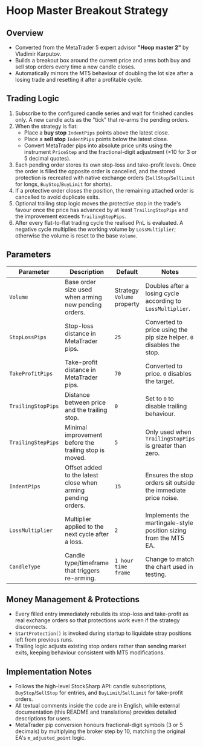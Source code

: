 # Hoop Master Breakout Strategy

## Overview
- Converted from the MetaTrader 5 expert advisor **"Hoop master 2"** by Vladimir Karputov.
- Builds a breakout box around the current price and arms both buy and sell stop orders every time a new candle closes.
- Automatically mirrors the MT5 behaviour of doubling the lot size after a losing trade and resetting it after a profitable cycle.

## Trading Logic
1. Subscribe to the configured candle series and wait for finished candles only. A new candle acts as the "tick" that re-arms the pending orders.
2. When the strategy is flat:
   - Place a **buy stop** `IndentPips` points above the latest close.
   - Place a **sell stop** `IndentPips` points below the latest close.
   - Convert MetaTrader pips into absolute price units using the instrument `PriceStep` and the fractional-digit adjustment (×10 for 3 or 5 decimal quotes).
3. Each pending order stores its own stop-loss and take-profit levels. Once the order is filled the opposite order is cancelled, and the stored protection is recreated with native exchange orders (`SellStop`/`SellLimit` for longs, `BuyStop`/`BuyLimit` for shorts).
4. If a protective order closes the position, the remaining attached order is cancelled to avoid duplicate exits.
5. Optional trailing stop logic moves the protective stop in the trade's favour once the price has advanced by at least `TrailingStopPips` and the improvement exceeds `TrailingStepPips`.
6. After every flat-to-flat trading cycle the realised PnL is evaluated. A negative cycle multiplies the working volume by `LossMultiplier`; otherwise the volume is reset to the base `Volume`.

## Parameters
| Parameter | Description | Default | Notes |
|-----------|-------------|---------|-------|
| `Volume` | Base order size used when arming new pending orders. | Strategy `Volume` property | Doubles after a losing cycle according to `LossMultiplier`. |
| `StopLossPips` | Stop-loss distance in MetaTrader pips. | `25` | Converted to price using the pip size helper. `0` disables the stop. |
| `TakeProfitPips` | Take-profit distance in MetaTrader pips. | `70` | Converted to price. `0` disables the target. |
| `TrailingStopPips` | Distance between price and the trailing stop. | `0` | Set to `0` to disable trailing behaviour. |
| `TrailingStepPips` | Minimal improvement before the trailing stop is moved. | `5` | Only used when `TrailingStopPips` is greater than zero. |
| `IndentPips` | Offset added to the latest close when arming pending orders. | `15` | Ensures the stop orders sit outside the immediate price noise. |
| `LossMultiplier` | Multiplier applied to the next cycle after a loss. | `2` | Implements the martingale-style position sizing from the MT5 EA. |
| `CandleType` | Candle type/timeframe that triggers re-arming. | `1 hour time frame` | Change to match the chart used in testing. |

## Money Management & Protections
- Every filled entry immediately rebuilds its stop-loss and take-profit as real exchange orders so that protections work even if the strategy disconnects.
- `StartProtection()` is invoked during startup to liquidate stray positions left from previous runs.
- Trailing logic adjusts existing stop orders rather than sending market exits, keeping behaviour consistent with MT5 modifications.

## Implementation Notes
- Follows the high-level StockSharp API: candle subscriptions, `BuyStop`/`SellStop` for entries, and `BuyLimit`/`SellLimit` for take-profit orders.
- All textual comments inside the code are in English, while external documentation (this README and translations) provides detailed descriptions for users.
- MetaTrader pip conversion honours fractional-digit symbols (3 or 5 decimals) by multiplying the broker step by 10, matching the original EA's `m_adjusted_point` logic.
